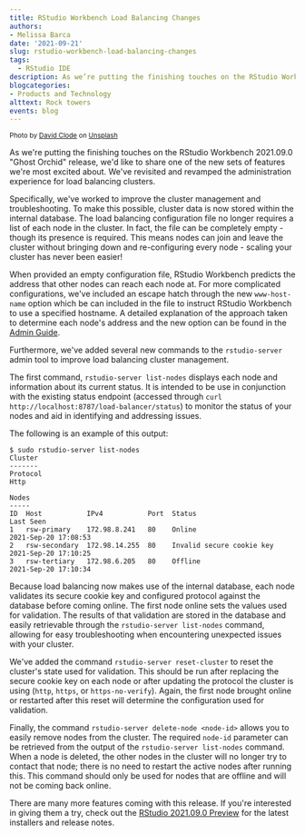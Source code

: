 ```yaml
---
title: RStudio Workbench Load Balancing Changes
authors:
- Melissa Barca
date: '2021-09-21'
slug: rstudio-workbench-load-balancing-changes
tags:
  - RStudio IDE
description: As we’re putting the finishing touches on the RStudio Workbench 2021.09.0 "Ghost Orchid" release, we’d like to share one of the new sets of features we’re most excited about. We’ve revisited and revamped the administration experience for load balancing clusters.
blogcategories:
- Products and Technology
alttext: Rock towers
events: blog
---
```

<sup>
Photo by <a href="https://unsplash.com/@davidclode?utm_source=unsplash&utm_medium=referral&utm_content=creditCopyText" target="_blank" rel="noopener noreferrer">David Clode</a> on <a href="https://unsplash.com/?utm_source=unsplash&utm_medium=referral&utm_content=creditCopyText">Unsplash</a>
</sup>

As we're putting the finishing touches on the RStudio Workbench 2021.09.0 "Ghost Orchid" release, we'd like to share one of the new sets of features we're most excited about. We've revisited and revamped the administration experience for load balancing clusters.

Specifically, we've worked to improve the cluster management and troubleshooting. To make this possible, cluster data is now stored within the internal database. The load balancing configuration file no longer requires a list of each node in the cluster. In fact, the file can be completely empty - though its presence is required. This means nodes can join and leave the cluster without bringing down and re-configuring every node - scaling your cluster has never been easier!

When provided an empty configuration file, RStudio Workbench predicts the address that other nodes can reach each node at. For more complicated configurations, we've included an escape hatch through the new `www-host-name` option which be can included in the file to instruct RStudio Workbench to use a specified hostname. A detailed explanation of the approach taken to determine each node's address and the new option can be found in the <a href="https://docs.rstudio.com/ide/server-pro/latest/load_balancing/configuration.html" target = "_blank" rel = "noopener noreferrer">Admin Guide</a>.

Furthermore, we've added several new commands to the `rstudio-server` admin tool to improve load balancing cluster management. 

The first command, `rstudio-server list-nodes` displays each node and information about its current status. It is intended to be use in conjunction with the existing status endpoint (accessed through `curl http://localhost:8787/load-balancer/status`) to monitor the status of your nodes and aid in identifying and addressing issues. 

The following is an example of this output:

```
$ sudo rstudio-server list-nodes
Cluster
-------
Protocol
Http

Nodes
-----
ID  Host           IPv4           Port  Status                     Last Seen
1   rsw-primary    172.98.8.241   80    Online                     2021-Sep-20 17:08:53
2   rsw-secondary  172.98.14.255  80    Invalid secure cookie key  2021-Sep-20 17:10:25
3   rsw-tertiary   172.98.6.205   80    Offline                    2021-Sep-20 17:10:34
```

Because load balancing now makes use of the internal database, each node validates its secure cookie key and configured protocol against the database before coming online. The first node online sets the values used for validation. The results of that validation are stored in the database and easily retrievable through the `rstudio-server list-nodes` command, allowing for easy troubleshooting when encountering unexpected issues with your cluster.

We've added the command `rstudio-server reset-cluster` to reset the cluster's state used for validation. This should be run after replacing the secure cookie key on each node or after updating the protocol the cluster is using (`http`, `https`, or `https-no-verify`). Again, the first node brought online or restarted after this reset will determine the configuration used for validation.

Finally, the command `rstudio-server delete-node <node-id>` allows you to easily remove nodes from the cluster. The required `node-id` parameter can be retrieved from the output of the `rstudio-server list-nodes` command. When a node is deleted, the other nodes in the cluster will no longer try to contact that node; there is no need to restart the active nodes after running this. This command should only be used for nodes that are offline and will not be coming back online. 

There are many more features coming with this release. If you're interested in giving them a try, check out the <a href="https://www.rstudio.com/products/rstudio/download/preview/" target = "_blank" rel = "noopener noreferrer">RStudio 2021.09.0 Preview</a> for the latest installers and release notes.

